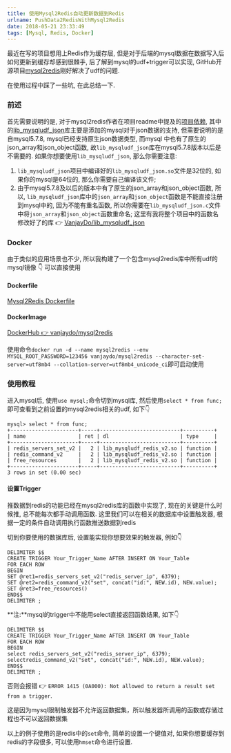```yaml
---
title: 使用Mysql2Redis自动更新数据到Redis
urlname: PushData2RedisWithMysql2Redis
date: 2018-05-21 23:33:49
tags: [Mysql, Redis, Docker]
---
```


最近在写的项目想用上Redis作为缓存层, 但是对于后端的mysql数据在数据写入后如何更新到缓存却感到很棘手, 后了解到mysql的udf+trigger可以实现, GitHub开源项目[mysql2redis](https://github.com/dawnbreaks/mysql2redis)刚好解决了udf的问题.

在使用过程中踩了一些坑, 在此总结一下.

<!-- more -->

### 前述
首先需要说明的是, 对于mysql2redis作者在项目readme中提及的[项目依赖](https://github.com/dawnbreaks/mysql2redis#dependencies), 其中的[lib_mysqludf_json](https://github.com/mysqludf/lib_mysqludf_json)库主要是添加的mysql对于json数据的支持, 但需要说明的是自mysql5.7.8, mysql已经支持原生json数据类型, 而mysql 中也有了原生的json_array和json_object函数, 故`lib_mysqludf_json`库在mysql5.7.8版本以后是不需要的. 如果你想要使用`lib_mysqludf_json`, 那么你需要注意: 

1. `lib_mysqludf_json`项目中编译好的`lib_mysqludf_json.so`文件是32位的, 如果你的mysql是64位的, 那么你需要自己编译该文件; 
2. 由于mysql5.7.8及以后的版本中有了原生的json_array和json_object函数, 所以, `lib_mysqludf_json`库中的`json_array`和`json_object`函数是不能直接注册到mysql中的, 因为不能有重名函数, 所以你需要在`lib_mysqludf_json.c`文件中将`json_array`和`json_object`函数重命名; 
这里有我将整个项目中的函数名修改好了的库 👉 [VanjayDo/lib_mysqludf_json](https://github.com/VanjayDo/lib_mysqludf_json)

### Docker
由于类似的应用场景也不少, 所以我构建了一个包含mysql2redis库中所有udf的mysql镜像 👇 可以直接使用

#### Dockerfile
[Mysql2Redis Dockerfile](https://github.com/VanjayDo/store/blob/master/docker-MysqlWithMysql2Redis/Dockerfile)

#### DockerImage
[DockerHub 👉 vanjaydo/mysql2redis](https://hub.docker.com/r/vanjaydo/mysql2redis/)

使用命令`docker run -d --name mysql2redis --env MYSQL_ROOT_PASSWORD=123456 vanjaydo/mysql2redis --character-set-server=utf8mb4 --collation-server=utf8mb4_unicode_ci`即可启动使用

### 使用教程
进入mysql后, 使用`use mysql;`命令切到mysql库, 然后使用`select * from func;`即可查看到之前设置的mysql2redis相关的udf, 如下👇

```
mysql> select * from func;
+----------------------+-----+--------------------------+----------+
| name                 | ret | dl                       | type     |
+----------------------+-----+--------------------------+----------+
| redis_servers_set_v2 |   2 | lib_mysqludf_redis_v2.so | function |
| redis_command_v2     |   2 | lib_mysqludf_redis_v2.so | function |
| free_resources       |   2 | lib_mysqludf_redis_v2.so | function |
+----------------------+-----+--------------------------+----------+
3 rows in set (0.00 sec)
```

#### 设置Trigger
推数据到redis的功能已经在mysql2redis库的函数中实现了, 现在的关键是什么时候推, 总不能每次都手动调用函数. 这里我们可以在相关的数据库中设置触发器, 根据一定的条件自动调用执行函数推送数据到redis

切到你要使用的数据库后, 设置能实现你想要效果的触发器, 例如👇

```
DELIMITER $$
CREATE TRIGGER Your_Trigger_Name AFTER INSERT ON Your_Table
FOR EACH ROW 
BEGIN
SET @ret1=redis_servers_set_v2("redis_server_ip", 6379);
SET @ret2=redis_command_v2("set", concat("id:", NEW.id), NEW.value);
SET @ret3=free_resources()
END$$
DELIMITER ;
```
**注:**mysql的trigger中不能用select直接返回函数结果, 如下👇

```
DELIMITER $$
CREATE TRIGGER Your_Trigger_Name AFTER INSERT ON Your_Table
FOR EACH ROW 
BEGIN
select redis_servers_set_v2("redis_server_ip", 6379);
selectredis_command_v2("set", concat("id:", NEW.id), NEW.value);
END$$
DELIMITER ;
```

否则会报错 👉 `ERROR 1415 (0A000): Not allowed to return a result set from a trigger`.

这是因为mysql限制触发器不允许返回数据集，所以触发器所调用的函数或存储过程也不可以返回数据集

以上的例子使用的是redis中的`set`命令, 简单的设置一个键值对, 如果你想要缓存到redis的字段很多, 可以使用`hmset`命令进行设置.